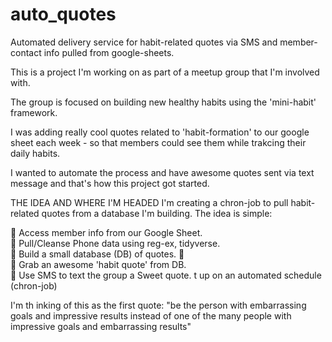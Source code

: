 # auto_quotes

Automated delivery service for habit-related quotes via SMS and member-contact info pulled from google-sheets.

This is a project I'm working on as part of a meetup group that I'm involved with.

The group is focused on building new healthy habits using the 'mini-habit' framework.

I was adding really cool quotes related to 'habit-formation' to our google sheet each week - so that members could see them while trakcing their daily habits.

I wanted to automate the process and have awesome quotes sent via text message and that's how this project got started.

THE IDEA AND WHERE I'M HEADED
I'm creating a chron-job to pull habit-related quotes from a database I'm building. The idea is simple: 

📌 Access member info from our Google Sheet.  
📌 Pull/Cleanse Phone data using reg-ex, tidyverse.  
📌 Build a small database (DB) of quotes.
📌   
📌 Grab an awesome 'habit quote' from DB.  
📌 Use SMS to text the group a Sweet quote.  t up on an automated schedule (chron-job)

I'm th  inking of this as the first quote: 
"be the person with embarrassing goals and impressive results instead of one of the many people with impressive goals and embarrassing results"